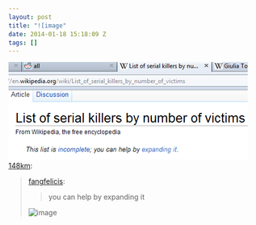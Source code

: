 ```yaml
---
layout: post
title: "![image"
date: 2014-01-18 15:18:09 Z
tags: []
---
```

![](/media/2014/01/73721027790.png)
[148km](http://148km.tumblr.com/post/10569797135):

> [fangfelicis](http://fangfelicis.tumblr.com/post/10554783561):
> 
> > you can help by expanding it
> 
> ![image](https://66.media.tumblr.com/tumblr_lrzwo9z2wo1qaovwd.gif)
